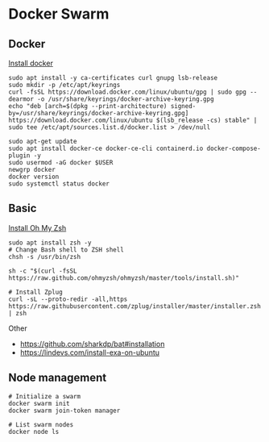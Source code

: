 # Docker Swarm

## Docker
[Install docker](https://www.linuxtechi.com/install-use-docker-on-ubuntu)
```shell
sudo apt install -y ca-certificates curl gnupg lsb-release
sudo mkdir -p /etc/apt/keyrings
curl -fsSL https://download.docker.com/linux/ubuntu/gpg | sudo gpg --dearmor -o /usr/share/keyrings/docker-archive-keyring.gpg
echo "deb [arch=$(dpkg --print-architecture) signed-by=/usr/share/keyrings/docker-archive-keyring.gpg] https://download.docker.com/linux/ubuntu $(lsb_release -cs) stable" | sudo tee /etc/apt/sources.list.d/docker.list > /dev/null

sudo apt-get update
sudo apt install docker-ce docker-ce-cli containerd.io docker-compose-plugin -y
sudo usermod -aG docker $USER
newgrp docker
docker version
sudo systemctl status docker
```

## Basic

[Install Oh My Zsh](https://trendoceans.com/install-zsh-on-ubuntu/)
```shell
sudo apt install zsh -y
# Change Bash shell to ZSH shell
chsh -s /usr/bin/zsh

sh -c "$(curl -fsSL https://raw.github.com/ohmyzsh/ohmyzsh/master/tools/install.sh)"

# Install Zplug
curl -sL --proto-redir -all,https https://raw.githubusercontent.com/zplug/installer/master/installer.zsh | zsh
```

Other
- https://github.com/sharkdp/bat#installation
- https://lindevs.com/install-exa-on-ubuntu

## Node management
```shell
# Initialize a swarm
docker swarm init
docker swarm join-token manager

# List swarm nodes
docker node ls
```